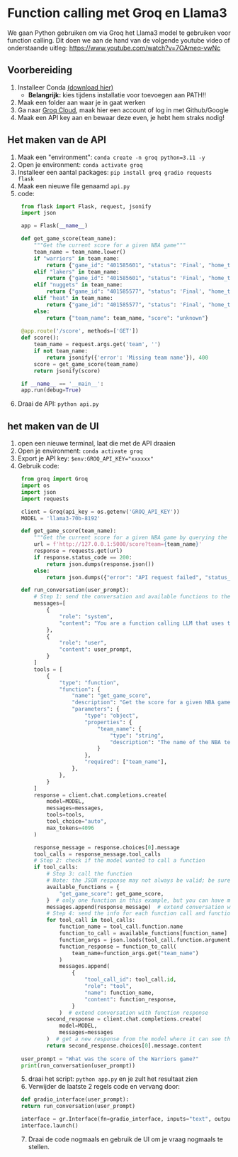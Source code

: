 # Function calling met Groq en Llama3
We gaan Python gebruiken om via Groq het Llama3 model te gebruiken voor function calling. Dit doen we aan de hand van de volgende youtube video of onderstaande uitleg:
https://www.youtube.com/watch?v=7OAmeq-vwNc

## Voorbereiding
1. Installeer Conda [(download hier)](https://docs.anaconda.com/free/miniconda/)
   * **Belangrijk:** kies tijdens installatie voor toevoegen aan PATH!!
2. Maak een folder aan waar je in gaat werken
3. Ga naar [Groq Cloud](https://console.groq.com/login), maak hier een account of log in met Github/Google
4. Maak een API key aan en bewaar deze even, je hebt hem straks nodig!

## Het maken van de API
1. Maak een "environment": `conda create -n groq python=3.11 -y`
2. Open je environment: `conda activate groq`
3. Installeer een aantal packages: `pip install groq gradio requests flask`
4. Maak een nieuwe file genaamd `api.py`
5. code:
   ```python
    from flask import Flask, request, jsonify
    import json

    app = Flask(__name__)

    def get_game_score(team_name):
        """Get the current score for a given NBA game"""
        team_name = team_name.lower()
        if "warriors" in team_name:
            return {"game_id": "401585601", "status": 'Final', "home_team": "Los Angeles Lakers", "home_team_score": 121, "away_team": "Golden State Warriors", "away_team_score": 128}
        elif "lakers" in team_name:
            return {"game_id": "401585601", "status": 'Final', "home_team": "Los Angeles Lakers", "home_team_score": 121, "away_team": "Golden State Warriors", "away_team_score": 128}
        elif "nuggets" in team_name:
            return {"game_id": "401585577", "status": 'Final', "home_team": "Miami Heat", "home_team_score": 88, "away_team": "Denver Nuggets", "away_team_score": 100}
        elif "heat" in team_name:
            return {"game_id": "401585577", "status": 'Final', "home_team": "Miami Heat", "home_team_score": 88, "away_team": "Denver Nuggets", "away_team_score": 100}
        else:
            return {"team_name": team_name, "score": "unknown"}
        
    @app.route('/score', methods=['GET'])
    def score():
        team_name = request.args.get('team', '')
        if not team_name:
            return jsonify({'error': 'Missing team name'}), 400
        score = get_game_score(team_name)
        return jsonify(score)

    if __name__ == '__main__':
    app.run(debug=True)
   ```
6. Draai de API: `python api.py`

## het maken van de UI
1. open een nieuwe terminal, laat die met de API draaien
2. Open je environment: `conda activate groq`
3. Export je API key: `$env:GROQ_API_KEY="xxxxxx"`
4. Gebruik code:
   ```python
    from groq import Groq
    import os
    import json
    import requests

    client = Groq(api_key = os.getenv('GROQ_API_KEY'))
    MODEL = 'llama3-70b-8192'

    def get_game_score(team_name):
        """Get the current score for a given NBA game by querying the Flask API."""
        url = f'http://127.0.0.1:5000/score?team={team_name}'
        response = requests.get(url)
        if response.status_code == 200:
            return json.dumps(response.json())
        else:
            return json.dumps({"error": "API request failed", "status_code": response.status_code})

    def run_conversation(user_prompt):
        # Step 1: send the conversation and available functions to the model
        messages=[
            {
                "role": "system",
                "content": "You are a function calling LLM that uses the data extracted from the get_game_score function to answer questions around NBA game scores. Include the team and their opponent in your response."
            },
            {
                "role": "user",
                "content": user_prompt,
            }
        ]
        tools = [
            {
                "type": "function",
                "function": {
                    "name": "get_game_score",
                    "description": "Get the score for a given NBA game",
                    "parameters": {
                        "type": "object",
                        "properties": {
                            "team_name": {
                                "type": "string",
                                "description": "The name of the NBA team (e.g. 'Golden State Warriors')",
                            }
                        },
                        "required": ["team_name"],
                    },
                },
            }
        ]
        response = client.chat.completions.create(
            model=MODEL,
            messages=messages,
            tools=tools,
            tool_choice="auto",  
            max_tokens=4096
        )

        response_message = response.choices[0].message
        tool_calls = response_message.tool_calls
        # Step 2: check if the model wanted to call a function
        if tool_calls:
            # Step 3: call the function
            # Note: the JSON response may not always be valid; be sure to handle errors
            available_functions = {
                "get_game_score": get_game_score,
            }  # only one function in this example, but you can have multiple
            messages.append(response_message)  # extend conversation with assistant's reply
            # Step 4: send the info for each function call and function response to the model
            for tool_call in tool_calls:
                function_name = tool_call.function.name
                function_to_call = available_functions[function_name]
                function_args = json.loads(tool_call.function.arguments)
                function_response = function_to_call(
                    team_name=function_args.get("team_name")
                )
                messages.append(
                    {
                        "tool_call_id": tool_call.id,
                        "role": "tool",
                        "name": function_name,
                        "content": function_response,
                    }
                )  # extend conversation with function response
            second_response = client.chat.completions.create(
                model=MODEL,
                messages=messages
            )  # get a new response from the model where it can see the function response
            return second_response.choices[0].message.content
        
    user_prompt = "What was the score of the Warriors game?"
    print(run_conversation(user_prompt))
   ```
   5. draai het script: `python app.py` en je zult het resultaat zien
   6. Verwijder de laatste 2 regels code en vervang door:
   ```python
    def gradio_interface(user_prompt):
    return run_conversation(user_prompt)

    interface = gr.Interface(fn=gradio_interface, inputs="text", outputs="text")
    interface.launch()
   ```
   7. Draai de code nogmaals en gebruik de UI om je vraag nogmaals te stellen.